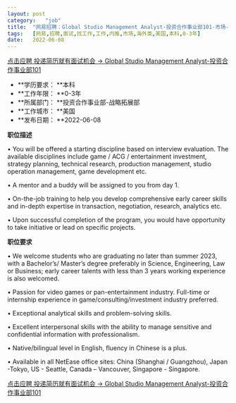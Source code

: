 ```yaml
---
layout:	post
category:	"job"
title:	"网易招聘：Global Studio Management Analyst-投资合作事业部101-市场-海外类-美国本科0-3年"
tags:	[网易,招聘,面试,找工作,工作,内推,市场,海外类,美国,本科,0-3年]
date:	2022-06-08
---
```


[点击应聘 投递简历就有面试机会 ->  Global Studio Management Analyst-投资合作事业部101](http://mobile.bole.netease.com/bole/boleDetail?id=40617&employeeId=346f03c3cda5f04c&key=all)



- **学历要求： **本科
- **工作年限： **0-3年
- **所属部门： **投资合作事业部-战略拓展部
- **工作城市： **美国
- **发布日期： **2022-06-08



**职位描述**

•	You will be offered a starting discipline based on interview evaluation. The available disciplines include game / ACG / entertainment investment, strategy planning, technical research, production management, studio operation management, game development etc.

•	A mentor and a buddy will be assigned to you from day 1. 

•	On-the-job training to help you develop comprehensive early career skills and in-depth expertise in transaction, negotiation, research, analytics etc.

•	Upon successful completion of the program, you would have opportunity to take initiative or lead on specific projects.



**职位要求**

•	We welcome students who are graduating no later than summer 2023, with a Bachelor’s/ Master’s degree preferably in Science, Engineering, Law or Business; early career talents with less than 3 years working experience is also welcomed. 

•	Passion for video games or pan-entertainment industry. Full-time or internship experience in game/consulting/investment industry preferred. 

•	Exceptional analytical skills and problem-solving skills. 

•	Excellent interpersonal skills with the ability to manage sensitive and confidential information with professionalism. 

•	Native/bilingual level in English, fluency in Chinese is a plus. 

•	Available in all NetEase office sites: China (Shanghai / Guangzhou), Japan -Tokyo, US - Seattle, Canada – Vancouver, Singapore - Singapore.



[点击应聘 投递简历就有面试机会 ->  Global Studio Management Analyst-投资合作事业部101](http://mobile.bole.netease.com/bole/boleDetail?id=40617&employeeId=346f03c3cda5f04c&key=all)
